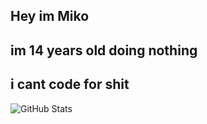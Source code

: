 ## Hey im Miko 
## im 14 years old doing nothing
## i cant code for shit

![GitHub Stats](https://github-readme-stats.vercel.app/api?username=q6s&theme=radical)
